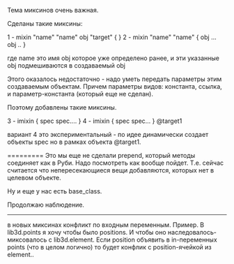Тема миксинов очень важная.

Сделаны такие миксины:

1 - mixin "name" "name" obj "target" { }
2 - mixin "name" "name" { obj ... obj .. }

где name это имя obj которое уже определено ранее, и эти указанные obj подмешиваются в создаваемый obj

Этого оказалось недостаточно - надо уметь передать параметры этим создаваемым объектам.
Причем параметры видов: константа, ссылка, и параметр-константа (который еще не сделан).

Поэтому добавлены такие миксины.

3 - imixin { spec spec.... }
4 - imixin { spec spec... } @target1

вариант 4 это экспериментальный - по идее динамически создает объекты spec но в рамках объекта @target1.

=========
Это мы еще не сделали prepend, который методы соединяет как в Руби.
Надо посмотреть как вообще пойдет. Т.е. сейчас считается что непересекающиеся вещи добавляются, которых нет в целевом объекте.

Ну и еще у нас есть base_class.

Продолжаю наблюдение.

-----
в новых миксинах конфликт по входным переменным.
Пример. В lib3d.points я хочу чтобы было positions. 
И чтобы оно наследовалось-миксовалось с lib3d.element.
Если position объявить в in-переменных points (что в целом логично) то будет конфлик с position-ячейкой из element..